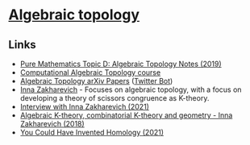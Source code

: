 # [Algebraic topology](https://en.wikipedia.org/wiki/Algebraic_topology)

## Links

- [Pure Mathematics Topic D: Algebraic Topology Notes (2019)](https://github.com/DavidMichaelRoberts/AlgebraicTopology2019/blob/master/Notes_1-8.pdf)
- [Computational Algebraic Topology course](http://people.maths.ox.ac.uk/nanda/cat/)
- [Algebraic Topology arXiv Papers](https://arxiv.org/list/math.AT/new) ([Twitter Bot](https://twitter.com/mathATb))
- [Inna Zakharevich](http://pi.math.cornell.edu/~zakh/) - Focuses on algebraic topology, with a focus on developing a theory of scissors congruence as K-theory.
- [Interview with Inna Zakharevich (2021)](https://www.youtube.com/watch?v=E4SYGwd22iM)
- [Algebraic K-theory, combinatorial K-theory and geometry - Inna Zakharevich (2018)](https://www.youtube.com/watch?v=wEz7fCvK6sM)
- [You Could Have Invented Homology (2021)](https://www.youtube.com/playlist?list=PLcaesJ30fdQ_qyizYsFvlm9LkJvj2CxxU)
